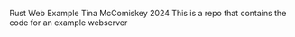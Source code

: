 Rust Web Example
Tina McComiskey 2024
This is a repo that contains the code for an example webserver
